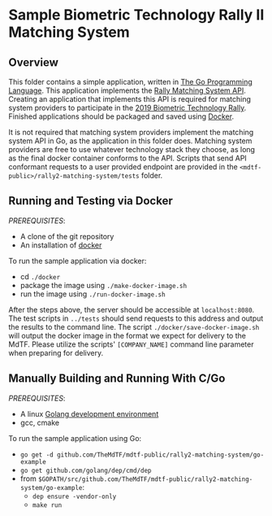 # Sample Biometric Technology Rally II Matching System

## Overview
This folder contains a simple application, written in [The Go Programming Language](https://golang.org/).  This application implements the [Rally Matching System API](https://github.com/TheMdTF/mdtf-public/blob/master/api/rally2-matching-system/README.md).  Creating an application that implements this API is required for matching system providers to participate in the [2019 Biometric Technology Rally](https://mdtf.org/Rally2019).  Finished applications should be packaged and saved using [Docker](https://www.docker.com/).

It is not required that matching system providers implement the matching system API in Go, as the application in this folder does.  Matching system providers are free to use whatever technology stack they choose, as long as the final docker container conforms to the API.  Scripts that send API conformant requests to a user provided endpoint are provided in the `<mdtf-public>/rally2-matching-system/tests` folder.

## Running and Testing via Docker
*PREREQUISITES*:
 * A clone of the git repository
 * An installation of [docker](https://docs.docker.com/install/#supported-platforms)

To run the sample application via docker:
 * cd `./docker`
 * package the image using `./make-docker-image.sh`
 * run the image using `./run-docker-image.sh`

After the steps above, the server should be accessible at `localhost:8080`. The test scripts in `../tests` should send requests to this address and output the results to the command line.  The script `./docker/save-docker-image.sh` will output the docker image in the format we expect for delivery to the MdTF.  Please utilize the scripts' `[COMPANY_NAME]` command line parameter when preparing for delivery.

## Manually Building and Running With C/Go
*PREREQUISITES*:
 * A linux [Golang development environment](https://golang.org/doc/install)
 * gcc, cmake

To run the sample application using Go:
 * `go get -d github.com/TheMdTF/mdtf-public/rally2-matching-system/go-example`
 * `go get github.com/golang/dep/cmd/dep`
 * from `$GOPATH/src/github.com/TheMdTF/mdtf-public/rally2-matching-system/go-example`:
   * `dep ensure -vendor-only`
   * `make run`
